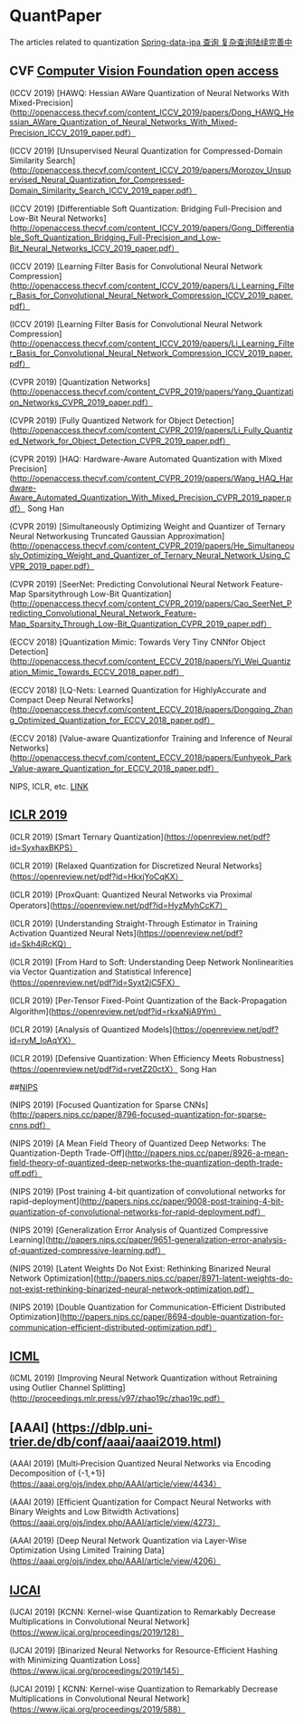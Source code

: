 # QuantPaper
The articles related to quantization
[Spring-data-jpa 查询  复杂查询陆续完善中](http://www.cnblogs.com/sxdcgaq8080/p/7894828.html)
## CVF [Computer Vision Foundation open access](http://openaccess.thecvf.com/menu.py)

(ICCV 2019) [HAWQ: Hessian AWare Quantization of Neural Networks With Mixed-Precision](http://openaccess.thecvf.com/content_ICCV_2019/papers/Dong_HAWQ_Hessian_AWare_Quantization_of_Neural_Networks_With_Mixed-Precision_ICCV_2019_paper.pdf）

(ICCV 2019) [Unsupervised Neural Quantization for Compressed-Domain Similarity Search](http://openaccess.thecvf.com/content_ICCV_2019/papers/Morozov_Unsupervised_Neural_Quantization_for_Compressed-Domain_Similarity_Search_ICCV_2019_paper.pdf）

(ICCV 2019) [Differentiable Soft Quantization: Bridging Full-Precision and Low-Bit Neural Networks](http://openaccess.thecvf.com/content_ICCV_2019/papers/Gong_Differentiable_Soft_Quantization_Bridging_Full-Precision_and_Low-Bit_Neural_Networks_ICCV_2019_paper.pdf）

(ICCV 2019) [Learning Filter Basis for Convolutional Neural Network Compression](http://openaccess.thecvf.com/content_ICCV_2019/papers/Li_Learning_Filter_Basis_for_Convolutional_Neural_Network_Compression_ICCV_2019_paper.pdf）

(ICCV 2019) [Learning Filter Basis for Convolutional Neural Network Compression](http://openaccess.thecvf.com/content_ICCV_2019/papers/Li_Learning_Filter_Basis_for_Convolutional_Neural_Network_Compression_ICCV_2019_paper.pdf）

(CVPR 2019) [Quantization Networks](http://openaccess.thecvf.com/content_CVPR_2019/papers/Yang_Quantization_Networks_CVPR_2019_paper.pdf）


(CVPR 2019) [Fully Quantized Network for Object Detection](http://openaccess.thecvf.com/content_CVPR_2019/papers/Li_Fully_Quantized_Network_for_Object_Detection_CVPR_2019_paper.pdf）


(CVPR 2019) [HAQ: Hardware-Aware Automated Quantization with Mixed Precision](http://openaccess.thecvf.com/content_CVPR_2019/papers/Wang_HAQ_Hardware-Aware_Automated_Quantization_With_Mixed_Precision_CVPR_2019_paper.pdf） Song Han


(CVPR 2019) [Simultaneously Optimizing Weight and Quantizer of Ternary Neural Networkusing Truncated Gaussian Approximation](http://openaccess.thecvf.com/content_CVPR_2019/papers/He_Simultaneously_Optimizing_Weight_and_Quantizer_of_Ternary_Neural_Network_Using_CVPR_2019_paper.pdf）


(CVPR 2019) [SeerNet: Predicting Convolutional Neural Network Feature-Map Sparsitythrough Low-Bit Quantization](http://openaccess.thecvf.com/content_CVPR_2019/papers/Cao_SeerNet_Predicting_Convolutional_Neural_Network_Feature-Map_Sparsity_Through_Low-Bit_Quantization_CVPR_2019_paper.pdf）

(ECCV 2018) [Quantization Mimic: Towards Very Tiny CNNfor Object Detection](http://openaccess.thecvf.com/content_ECCV_2018/papers/Yi_Wei_Quantization_Mimic_Towards_ECCV_2018_paper.pdf）

(ECCV 2018) [LQ-Nets: Learned Quantization for HighlyAccurate and Compact Deep Neural Networks](http://openaccess.thecvf.com/content_ECCV_2018/papers/Dongqing_Zhang_Optimized_Quantization_for_ECCV_2018_paper.pdf）

(ECCV 2018) [Value-aware Quantizationfor Training and Inference of Neural Networks](http://openaccess.thecvf.com/content_ECCV_2018/papers/Eunhyeok_Park_Value-aware_Quantization_for_ECCV_2018_paper.pdf）

NIPS, ICLR, etc. [LINK](https://openreview.net/)

## [ICLR 2019](https://openreview.net/group?id=ICLR.cc/2019/Conference)
(ICLR 2019) [Smart Ternary Quantization](https://openreview.net/pdf?id=SyxhaxBKPS）

(ICLR 2019) [Relaxed Quantization for Discretized Neural Networks](https://openreview.net/pdf?id=HkxjYoCqKX）

(ICLR 2019) [ProxQuant: Quantized Neural Networks via Proximal Operators](https://openreview.net/pdf?id=HyzMyhCcK7）

(ICLR 2019) [Understanding Straight-Through Estimator in Training Activation Quantized Neural Nets](https://openreview.net/pdf?id=Skh4jRcKQ）

(ICLR 2019) [From Hard to Soft: Understanding Deep Network Nonlinearities via Vector Quantization and Statistical Inference](https://openreview.net/pdf?id=Syxt2jC5FX）

(ICLR 2019) [Per-Tensor Fixed-Point Quantization of the Back-Propagation Algorithm](https://openreview.net/pdf?id=rkxaNjA9Ym）

(ICLR 2019) [Analysis of Quantized Models](https://openreview.net/pdf?id=ryM_IoAqYX）

(ICLR 2019) [Defensive Quantization: When Efficiency Meets Robustness](https://openreview.net/pdf?id=ryetZ20ctX） Song Han


##[NIPS](http://papers.nips.cc/)

(NIPS 2019) [Focused Quantization for Sparse CNNs](http://papers.nips.cc/paper/8796-focused-quantization-for-sparse-cnns.pdf）

(NIPS 2019) [A Mean Field Theory of Quantized Deep Networks: The Quantization-Depth Trade-Off](http://papers.nips.cc/paper/8926-a-mean-field-theory-of-quantized-deep-networks-the-quantization-depth-trade-off.pdf）

(NIPS 2019) [Post training 4-bit quantization of convolutional networks for rapid-deployment](http://papers.nips.cc/paper/9008-post-training-4-bit-quantization-of-convolutional-networks-for-rapid-deployment.pdf）

(NIPS 2019) [Generalization Error Analysis of Quantized Compressive Learning](http://papers.nips.cc/paper/9651-generalization-error-analysis-of-quantized-compressive-learning.pdf）

(NIPS 2019) [Latent Weights Do Not Exist: Rethinking Binarized Neural Network Optimization](http://papers.nips.cc/paper/8971-latent-weights-do-not-exist-rethinking-binarized-neural-network-optimization.pdf）

(NIPS 2019) [Double Quantization for Communication-Efficient Distributed Optimization](http://papers.nips.cc/paper/8694-double-quantization-for-communication-efficient-distributed-optimization.pdf）


## [ICML](http://proceedings.mlr.press/v97/)
(ICML 2019) [Improving Neural Network Quantization without Retraining using Outlier Channel Splitting](http://proceedings.mlr.press/v97/zhao19c/zhao19c.pdf）

## [AAAI] (https://dblp.uni-trier.de/db/conf/aaai/aaai2019.html)
(AAAI 2019) [Multi‐Precision  Quantized  Neural  Networks  via  Encoding  Decomposition  of  {-1,+1}](https://aaai.org/ojs/index.php/AAAI/article/view/4434）

(AAAI 2019) [Efficient  Quantization  for  Compact  Neural  Networks  with  Binary  Weights  and  Low  Bitwidth  Activations](https://aaai.org/ojs/index.php/AAAI/article/view/4273）

(AAAI 2019) [Deep Neural Network Quantization via Layer-Wise Optimization Using Limited Training Data](https://aaai.org/ojs/index.php/AAAI/article/view/4206）

## [IJCAI](https://dblp.uni-trier.de/db/conf/ijcai/ijcai2019.html)
(IJCAI 2019) [KCNN: Kernel-wise Quantization to Remarkably Decrease Multiplications in Convolutional Neural Network] (https://www.ijcai.org/proceedings/2019/128）

(IJCAI 2019) [Binarized Neural Networks for Resource-Efficient Hashing with Minimizing Quantization Loss](https://www.ijcai.org/proceedings/2019/145）

(IJCAI 2019) [ KCNN: Kernel-wise Quantization to Remarkably Decrease Multiplications in Convolutional Neural Network](https://www.ijcai.org/proceedings/2019/588）

